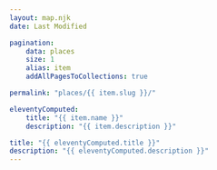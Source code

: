 ```yaml
---
layout: map.njk
date: Last Modified

pagination:
    data: places
    size: 1
    alias: item
    addAllPagesToCollections: true

permalink: "places/{{ item.slug }}/"

eleventyComputed:
    title: "{{ item.name }}"
    description: "{{ item.description }}"

title: "{{ eleventyComputed.title }}"
description: "{{ eleventyComputed.description }}"
---
```

